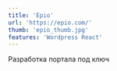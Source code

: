 ```yaml
---
title: 'Epio'
url: 'https://epio.com/'
thumb: 'epio_thumb.jpg'
features: 'Wordpress React'
---
```


Разработка портала под ключ
